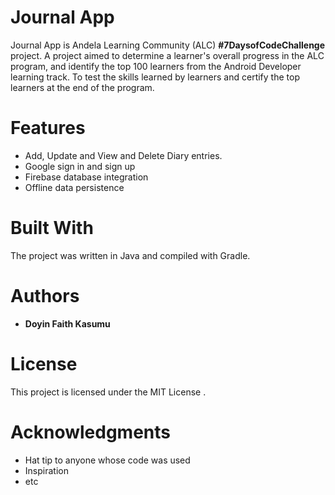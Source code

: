 # Journal App
[](https://lh6.googleusercontent.com/tshLMY3qspkg5S__KjTwp2awxgvYt8fX5VNvcsgZh4mvFlXf5YT4ixMt2UJ6sV0ji1i7uFqa1CRtaC1kevzv=w3360-h1952-rw)

Journal App is Andela Learning Community (ALC) **#7DaysofCodeChallenge** project. A project aimed to determine a learner's overall progress in the ALC program, and identify the top 100 learners from the Android Developer learning track. To test the skills learned by learners and certify the top learners at the end of the program.


# Features

  - Add, Update and View and Delete Diary entries.
  - Google sign in and sign up
  - Firebase database integration
  - Offline data persistence

# Built With

The project was written in Java and compiled with Gradle.

# Authors

- **Doyin Faith Kasumu**

# License

This project is licensed under the MIT License .

# Acknowledgments
- Hat tip to anyone whose code was used
- Inspiration
- etc
